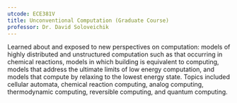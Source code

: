 ```yaml
---
utcode: ECE381V
title: Unconventional Computation (Graduate Course)
professor: Dr. David Soloveichik
---
```

Learned about and exposed to new perspectives on computation: models of highly distributed and
unstructured computation such as that occurring in chemical reactions, models in which building is
equivalent to computing, models that address the ultimate limits of low energy computation, and models
that compute by relaxing to the lowest energy state. Topics included cellular automata, chemical reaction computing, analog computing, thermodynamic computing, reversible computing, and quantum computing.